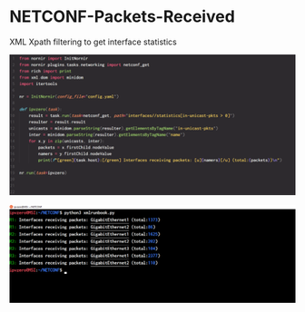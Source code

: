 # NETCONF-Packets-Received
XML Xpath filtering to get interface statistics

![alt text](https://github.com/IPvZero/NETCONF-Packets-Received/blob/master/images/xml1.png?raw=true)

![alt text](https://github.com/IPvZero/NETCONF-Packets-Received/blob/master/images/xml2.png?raw=true)

